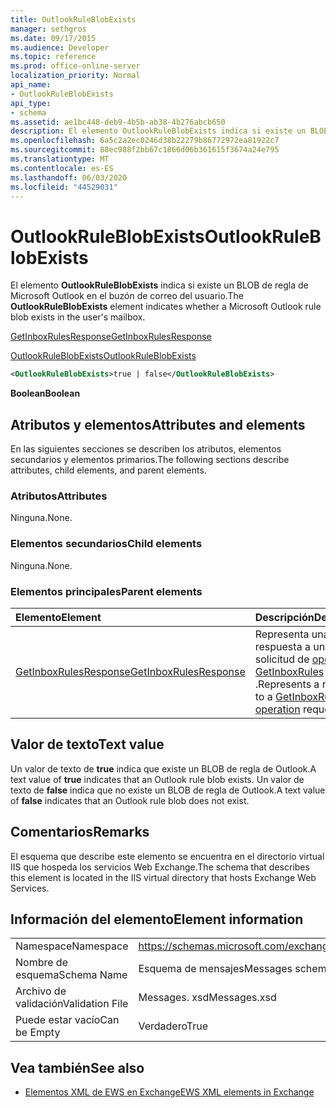 ```yaml
---
title: OutlookRuleBlobExists
manager: sethgros
ms.date: 09/17/2015
ms.audience: Developer
ms.topic: reference
ms.prod: office-online-server
localization_priority: Normal
api_name:
- OutlookRuleBlobExists
api_type:
- schema
ms.assetid: ae1bc448-deb9-4b5b-ab38-4b276abcb650
description: El elemento OutlookRuleBlobExists indica si existe un BLOB de regla de Microsoft Outlook en el buzón de correo del usuario.
ms.openlocfilehash: 6a5c2a2ec0246d38b22279b86772972ea81922c7
ms.sourcegitcommit: 88ec988f2bb67c1866d06b361615f3674a24e795
ms.translationtype: MT
ms.contentlocale: es-ES
ms.lasthandoff: 06/03/2020
ms.locfileid: "44529031"
---
```

# <a name="outlookruleblobexists"></a><span data-ttu-id="5945f-103">OutlookRuleBlobExists</span><span class="sxs-lookup"><span data-stu-id="5945f-103">OutlookRuleBlobExists</span></span>

<span data-ttu-id="5945f-104">El elemento **OutlookRuleBlobExists** indica si existe un BLOB de regla de Microsoft Outlook en el buzón de correo del usuario.</span><span class="sxs-lookup"><span data-stu-id="5945f-104">The **OutlookRuleBlobExists** element indicates whether a Microsoft Outlook rule blob exists in the user's mailbox.</span></span> 
  
[<span data-ttu-id="5945f-105">GetInboxRulesResponse</span><span class="sxs-lookup"><span data-stu-id="5945f-105">GetInboxRulesResponse</span></span>](getinboxrulesresponse.md)
  
[<span data-ttu-id="5945f-106">OutlookRuleBlobExists</span><span class="sxs-lookup"><span data-stu-id="5945f-106">OutlookRuleBlobExists</span></span>](outlookruleblobexists.md)
  
```XML
<OutlookRuleBlobExists>true | false</OutlookRuleBlobExists>
```

 <span data-ttu-id="5945f-107">**Boolean**</span><span class="sxs-lookup"><span data-stu-id="5945f-107">**Boolean**</span></span>
## <a name="attributes-and-elements"></a><span data-ttu-id="5945f-108">Atributos y elementos</span><span class="sxs-lookup"><span data-stu-id="5945f-108">Attributes and elements</span></span>

<span data-ttu-id="5945f-109">En las siguientes secciones se describen los atributos, elementos secundarios y elementos primarios.</span><span class="sxs-lookup"><span data-stu-id="5945f-109">The following sections describe attributes, child elements, and parent elements.</span></span>
  
### <a name="attributes"></a><span data-ttu-id="5945f-110">Atributos</span><span class="sxs-lookup"><span data-stu-id="5945f-110">Attributes</span></span>

<span data-ttu-id="5945f-111">Ninguna.</span><span class="sxs-lookup"><span data-stu-id="5945f-111">None.</span></span>
  
### <a name="child-elements"></a><span data-ttu-id="5945f-112">Elementos secundarios</span><span class="sxs-lookup"><span data-stu-id="5945f-112">Child elements</span></span>

<span data-ttu-id="5945f-113">Ninguna.</span><span class="sxs-lookup"><span data-stu-id="5945f-113">None.</span></span>
  
### <a name="parent-elements"></a><span data-ttu-id="5945f-114">Elementos principales</span><span class="sxs-lookup"><span data-stu-id="5945f-114">Parent elements</span></span>

|<span data-ttu-id="5945f-115">**Elemento**</span><span class="sxs-lookup"><span data-stu-id="5945f-115">**Element**</span></span>|<span data-ttu-id="5945f-116">**Descripción**</span><span class="sxs-lookup"><span data-stu-id="5945f-116">**Description**</span></span>|
|:-----|:-----|
|[<span data-ttu-id="5945f-117">GetInboxRulesResponse</span><span class="sxs-lookup"><span data-stu-id="5945f-117">GetInboxRulesResponse</span></span>](getinboxrulesresponse.md) <br/> |<span data-ttu-id="5945f-118">Representa una respuesta a una solicitud de [operación GetInboxRules](getinboxrules-operation.md) .</span><span class="sxs-lookup"><span data-stu-id="5945f-118">Represents a response to a [GetInboxRules operation](getinboxrules-operation.md) request.</span></span>  <br/> |
   
## <a name="text-value"></a><span data-ttu-id="5945f-119">Valor de texto</span><span class="sxs-lookup"><span data-stu-id="5945f-119">Text value</span></span>

<span data-ttu-id="5945f-120">Un valor de texto de **true** indica que existe un BLOB de regla de Outlook.</span><span class="sxs-lookup"><span data-stu-id="5945f-120">A text value of **true** indicates that an Outlook rule blob exists.</span></span> <span data-ttu-id="5945f-121">Un valor de texto de **false** indica que no existe un BLOB de regla de Outlook.</span><span class="sxs-lookup"><span data-stu-id="5945f-121">A text value of **false** indicates that an Outlook rule blob does not exist.</span></span> 
  
## <a name="remarks"></a><span data-ttu-id="5945f-122">Comentarios</span><span class="sxs-lookup"><span data-stu-id="5945f-122">Remarks</span></span>

<span data-ttu-id="5945f-123">El esquema que describe este elemento se encuentra en el directorio virtual IIS que hospeda los servicios Web Exchange.</span><span class="sxs-lookup"><span data-stu-id="5945f-123">The schema that describes this element is located in the IIS virtual directory that hosts Exchange Web Services.</span></span>
  
## <a name="element-information"></a><span data-ttu-id="5945f-124">Información del elemento</span><span class="sxs-lookup"><span data-stu-id="5945f-124">Element information</span></span>

|||
|:-----|:-----|
|<span data-ttu-id="5945f-125">Namespace</span><span class="sxs-lookup"><span data-stu-id="5945f-125">Namespace</span></span>  <br/> |https://schemas.microsoft.com/exchange/services/2006/messages  <br/> |
|<span data-ttu-id="5945f-126">Nombre de esquema</span><span class="sxs-lookup"><span data-stu-id="5945f-126">Schema Name</span></span>  <br/> |<span data-ttu-id="5945f-127">Esquema de mensajes</span><span class="sxs-lookup"><span data-stu-id="5945f-127">Messages schema</span></span>  <br/> |
|<span data-ttu-id="5945f-128">Archivo de validación</span><span class="sxs-lookup"><span data-stu-id="5945f-128">Validation File</span></span>  <br/> |<span data-ttu-id="5945f-129">Messages. xsd</span><span class="sxs-lookup"><span data-stu-id="5945f-129">Messages.xsd</span></span>  <br/> |
|<span data-ttu-id="5945f-130">Puede estar vacío</span><span class="sxs-lookup"><span data-stu-id="5945f-130">Can be Empty</span></span>  <br/> |<span data-ttu-id="5945f-131">Verdadero</span><span class="sxs-lookup"><span data-stu-id="5945f-131">True</span></span>  <br/> |
   
## <a name="see-also"></a><span data-ttu-id="5945f-132">Vea también</span><span class="sxs-lookup"><span data-stu-id="5945f-132">See also</span></span>



- [<span data-ttu-id="5945f-133">Elementos XML de EWS en Exchange</span><span class="sxs-lookup"><span data-stu-id="5945f-133">EWS XML elements in Exchange</span></span>](ews-xml-elements-in-exchange.md)

